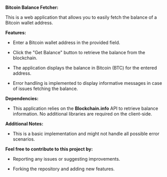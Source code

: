 **Bitcoin Balance Fetcher:**

This is a web application that allows you to easily fetch the balance of a Bitcoin wallet address.

**Features:**

- Enter a Bitcoin wallet address in the provided field.

- Click the "Get Balance" button to retrieve the balance from the blockchain.

- The application displays the balance in Bitcoin (BTC) for the entered address.

- Error handling is implemented to display informative messages in case of issues fetching the balance.

**Dependencies:**

- This application relies on the **Blockchain.info** API to retrieve balance information. No additional libraries are required on the client-side.

**Additional Notes:**

- This is a basic implementation and might not handle all possible error scenarios.

**Feel free to contribute to this project by:**

- Reporting any issues or suggesting improvements.

- Forking the repository and adding new features.
